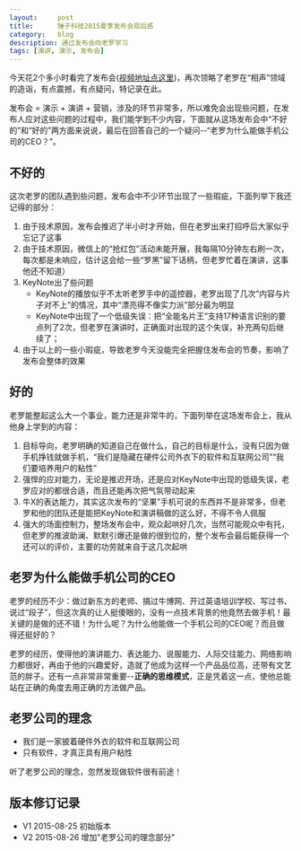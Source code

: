 ```yaml
---
layout:     post
title:      锤子科技2015夏季发布会观后感
category:   blog
description: 通过发布会向老罗学习
tags: [演讲, 演示, 发布会]
---
```


今天花2个多小时看完了发布会([视频地址点这里](http://v.youku.com/v_show/id_XMTMxOTM3Mjg5Ng==.html?f=26014610&from=y1.3-tech-index3-232-10183.89969-89963.1-1))，再次领略了老罗在“相声”领域的造诣，有点震撼，有点疑问，特记录在此。

发布会 = 演示 + 演讲 + 营销，涉及的环节非常多，所以难免会出现些问题，在发布人应对这些问题的过程中，我们能学到不少内容，下面就从这场发布会中“不好的”和“好的”两方面来说说，最后在回答自己的一个疑问--“老罗为什么能做手机公司的CEO？”。

## 不好的
这次老罗的团队遇到些问题，发布会中不少环节出现了一些瑕疵，下面列举下我还记得的部分：

1. 由于技术原因，发布会推迟了半小时才开始，但在老罗出来打招呼后大家似乎忘记了这事
2. 由于技术原因，微信上的“抢红包”活动未能开展，我每隔10分钟左右刷一次，每次都是未响应，估计这会给一些“罗黑”留下话柄，但老罗忙着在演讲，这事他还不知道）
3. KeyNote出了些问题
    - KeyNote的播放似乎不太听老罗手中的遥控器，老罗出现了几次“内容与片子对不上”的情况，其中“漂亮得不像实力派”部分最为明显
    - KeyNote中出现了一个低级失误：把“全能名片王”支持17种语言识别的要点列了2次，但老罗在演讲时，正确面对出现的这个失误，补充两句后继续了；
4. 由于以上的一些小瑕疵，导致老罗今天没能完全把握住发布会的节奏，影响了发布会整体的效果

## 好的
老罗能整起这么大一个事业，能力还是非常牛的，下面列举在这场发布会上，我从他身上学到的内容：
1. 目标导向，老罗明确的知道自己在做什么，自己的目标是什么，没有只因为做手机挣钱就做手机，“我们是隐藏在硬件公司外衣下的软件和互联网公司”“我们要培养用户的粘性”
2. 强悍的应对能力，无论是推迟开场，还是应对KeyNote中出现的低级失误，老罗应对的都很合适，而且还能再次把气氛带动起来
3. 牛X的表达能力，其实这次发布的“坚果”手机可说的东西并不是非常多，但老罗和他的团队还是能把KeyNote和演讲稿做的这么好，不得不令人佩服
4. 强大的场面控制力，整场发布会中，观众起哄好几次，当然可能观众中有托，但老罗的推波助澜、默默引爆还是做的很到位的，整个发布会最后能获得一个还可以的评价，主要的功劳就来自于这几次起哄

## 老罗为什么能做手机公司的CEO
老罗的经历不少：做过新东方的老师、搞过牛博网、开过英语培训学校、写过书、说过“段子”，但这次真的让人挺傻眼的，没有一点技术背景的他竟然去做手机！最关键的是做的还不错！为什么呢？为什么他能做一个手机公司的CEO呢？而且做得还挺好的？

老罗的经历，使得他的演讲能力、表达能力、说服能力、人际交往能力、网络影响力都很好，再由于他的兴趣爱好，造就了他成为这样一个产品品位高，还带有文艺范的胖子。还有一点非常非常重要--**正确的思维模式**，正是凭着这一点，使他总能站在正确的角度去用正确的方法做产品。

## 老罗公司的理念
- 我们是一家披着硬件外衣的软件和互联网公司
- 只有软件，才真正具有用户粘性

听了老罗公司的理念，忽然发现做软件很有前途！

## 版本修订记录
- V1 2015-08-25 初始版本
- V2 2015-08-26 增加"老罗公司的理念部分"


